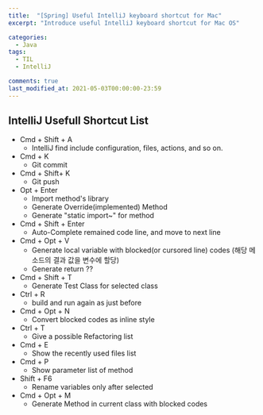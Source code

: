 ```yaml
---
title:  "[Spring] Useful IntelliJ keyboard shortcut for Mac"
excerpt: "Introduce useful IntelliJ keyboard shortcut for Mac OS"

categories:
  - Java
tags:
  - TIL
  - IntelliJ

comments: true
last_modified_at: 2021-05-03T00:00:00-23:59
---
```


## IntelliJ Usefull Shortcut List

- Cmd + Shift + A
  -  IntelliJ find include configuration, files, actions, and so on.
- Cmd + K
  - Git commit 
- Cmd + Shift+  K 
  - Git push 
- Opt + Enter 
  - Import method's library
  - Generate Override(implemented) Method
  - Generate "static import~" for method
- Cmd + Shift + Enter
  - Auto-Complete remained code line, and move to next line
- Cmd + Opt + V
  - Generate local variable with blocked(or cursored line) codes (해당 메소드의 결과 값을 변수에 할당)
  - Generate return ??
- Cmd + Shift + T
  - Generate Test Class for selected class
- Ctrl + R
  - build and run again  as just before
- Cmd + Opt + N
  - Convert blocked codes as inline style
- Ctrl + T
  - Give a possible Refactoring list
- Cmd + E 
  - Show the recently used files list
- Cmd + P 
  - Show parameter list of method
- Shift + F6
  - Rename variables only after selected
- Cmd + Opt + M
  - Generate Method in current class with blocked codes 